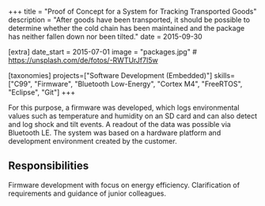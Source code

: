 +++
title = "Proof of Concept for a System for Tracking Transported Goods"
description = "After goods have been transported, it should be possible to determine whether the cold chain has been maintained and the package has neither fallen down nor been tilted."
date = 2015-09-30

[extra]
date_start = 2015-07-01
image = "packages.jpg" # https://unsplash.com/de/fotos/-RWTUrJf7I5w

[taxonomies]
projects=["Software Development (Embedded)"]
skills=["C99", "Firmware", "Bluetooth Low-Energy", "Cortex M4", "FreeRTOS", "Eclipse", "Git"]
+++

For this purpose, a firmware was developed, which logs environmental values such as temperature and humidity on an SD card and can also detect and log shock and tilt events. A readout of the data was possible via Bluetooth LE. The system was based on a hardware platform and development environment created by the customer.

## Responsibilities
Firmware development with focus on energy efficiency. Clarification of requirements and guidance of junior colleagues.